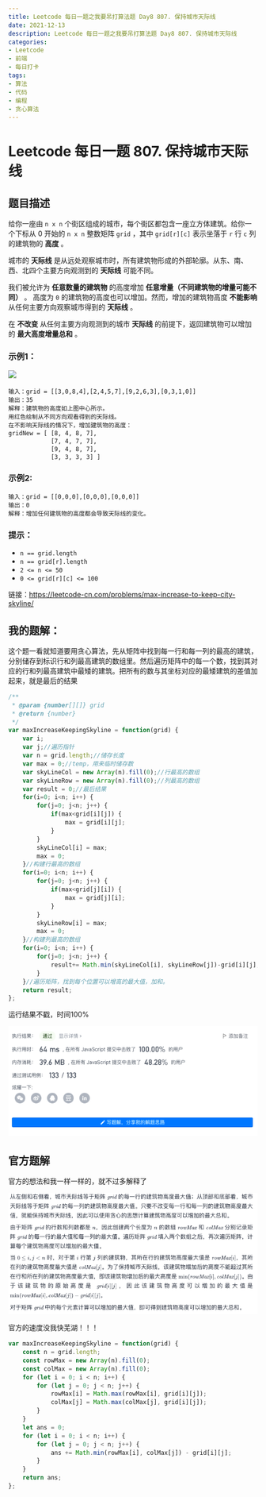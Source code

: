 ```yaml
---
title: Leetcode 每日一题之我要吊打算法题 Day8 807. 保持城市天际线
date: 2021-12-13
description: Leetcode 每日一题之我要吊打算法题 Day8 807. 保持城市天际线
categories:
- Leetcode
- 前端
- 每日打卡
tags:
- 算法
- 代码
- 编程
- 贪心算法
---
```


# Leetcode 每日一题 807. 保持城市天际线

## 题目描述

给你一座由 `n x n` 个街区组成的城市，每个街区都包含一座立方体建筑。给你一个下标从 0 开始的 `n x n` 整数矩阵 `grid` ，其中 `grid[r][c]` 表示坐落于 `r` 行 `c` 列的建筑物的 **高度** 。

城市的 **天际线** 是从远处观察城市时，所有建筑物形成的外部轮廓。从东、南、西、北四个主要方向观测到的 **天际线** 可能不同。

我们被允许为 **任意数量的建筑物** 的高度增加 **任意增量（不同建筑物的增量可能不同）** 。 高度为 `0` 的建筑物的高度也可以增加。然而，增加的建筑物高度 **不能影响** 从任何主要方向观察城市得到的 **天际线** 。

在 **不改变** 从任何主要方向观测到的城市 **天际线** 的前提下，返回建筑物可以增加的 **最大高度增量总和** 。

### 示例1：

<img src="https://assets.leetcode.com/uploads/2021/06/21/807-ex1.png">

```away
输入：grid = [[3,0,8,4],[2,4,5,7],[9,2,6,3],[0,3,1,0]]
输出：35
解释：建筑物的高度如上图中心所示。
用红色绘制从不同方向观看得到的天际线。
在不影响天际线的情况下，增加建筑物的高度：
gridNew = [ [8, 4, 8, 7],
            [7, 4, 7, 7],
            [9, 4, 8, 7],
            [3, 3, 3, 3] ]
```

### 示例2:

```away
输入：grid = [[0,0,0],[0,0,0],[0,0,0]]
输出：0
解释：增加任何建筑物的高度都会导致天际线的变化。
```

### 提示：

- `n == grid.length`
- `n == grid[r].length`
- `2 <= n <= 50`
- `0 <= grid[r][c] <= 100`

链接：https://leetcode-cn.com/problems/max-increase-to-keep-city-skyline/

## 我的题解：

这个题一看就知道要用贪心算法，先从矩阵中找到每一行和每一列的最高的建筑，分别储存到标识行和列最高建筑的数组里。然后遍历矩阵中的每一个数，找到其对应的行和列最高建筑中最矮的建筑。把所有的数与其坐标对应的最矮建筑的差值加起来，就是最后的结果

```javascript
/**
 * @param {number[][]} grid
 * @return {number}
 */
var maxIncreaseKeepingSkyline = function(grid) {
    var i;
    var j;//遍历指针
    var n = grid.length;//储存长度
    var max = 0;//temp，用来临时储存数
    var skyLineCol = new Array(n).fill(0);//行最高的数组
    var skyLineRow = new Array(n).fill(0);//列最高的数组
    var result = 0;//最后结果
    for(i=0; i<n; i++) {
        for(j=0; j<n; j++) {
            if(max<grid[i][j]) {
                max = grid[i][j];
            }
        }
        skyLineCol[i] = max;
        max = 0;
    }//构建行最高的数组
    for(i=0; i<n; i++) {
        for(j=0; j<n; j++) {
            if(max<grid[j][i]) {
                max = grid[j][i];
            }
        }
        skyLineRow[i] = max;
        max = 0;
    }//构建列最高的数组
    for(i=0; i<n; i++) {
        for(j=0; j<n; j++) {
            result+= Math.min(skyLineCol[i], skyLineRow[j])-grid[i][j];
        }
    }//遍历矩阵，找到每个位置可以增高的最大值，加和。
    return result;
};
```

运行结果不戳，时间100%

![myResult](../../.vuepress/public/img/leetcode-myresult-807.png)

## 官方题解

官方的想法和我一样一样的，就不过多解释了

![offical](../../.vuepress/public/img/leetcode-offical-807.png)

官方的速度没我快芜湖！！！

```javascript
var maxIncreaseKeepingSkyline = function(grid) {
    const n = grid.length;
    const rowMax = new Array(n).fill(0);
    const colMax = new Array(n).fill(0);
    for (let i = 0; i < n; i++) {
        for (let j = 0; j < n; j++) {
            rowMax[i] = Math.max(rowMax[i], grid[i][j]);
            colMax[j] = Math.max(colMax[j], grid[i][j]);
        }
    }
    let ans = 0;
    for (let i = 0; i < n; i++) {
        for (let j = 0; j < n; j++) {
            ans += Math.min(rowMax[i], colMax[j]) - grid[i][j];
        }
    }
    return ans;
};
```

